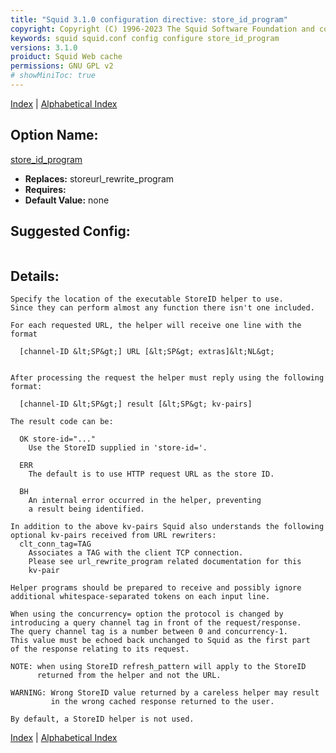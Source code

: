 ```yaml
---
title: "Squid 3.1.0 configuration directive: store_id_program"
copyright: Copyright (C) 1996-2023 The Squid Software Foundation and contributors
keywords: squid squid.conf config configure store_id_program
versions: 3.1.0
proiduct: Squid Web cache
permissions: GNU GPL v2
# showMiniToc: true
---
```

[Index](index#toc_store_id_program) | [Alphabetical Index](index_all#toc_store_id_program)

## Option Name:
[store_id_program](#store_id_program)
 * **Replaces:** storeurl_rewrite_program
 * **Requires:** 
 * **Default Value:** none


## Suggested Config:
```plaintext

```

## Details:

	Specify the location of the executable StoreID helper to use.
	Since they can perform almost any function there isn't one included.

	For each requested URL, the helper will receive one line with the format

	  [channel-ID &lt;SP&gt;] URL [&lt;SP&gt; extras]&lt;NL&gt;


	After processing the request the helper must reply using the following format:

	  [channel-ID &lt;SP&gt;] result [&lt;SP&gt; kv-pairs]

	The result code can be:

	  OK store-id="..."
		Use the StoreID supplied in 'store-id='.

	  ERR
		The default is to use HTTP request URL as the store ID.

	  BH
		An internal error occurred in the helper, preventing
		a result being identified.

	In addition to the above kv-pairs Squid also understands the following
	optional kv-pairs received from URL rewriters:
	  clt_conn_tag=TAG
		Associates a TAG with the client TCP connection.
		Please see url_rewrite_program related documentation for this
		kv-pair

	Helper programs should be prepared to receive and possibly ignore
	additional whitespace-separated tokens on each input line.

	When using the concurrency= option the protocol is changed by
	introducing a query channel tag in front of the request/response.
	The query channel tag is a number between 0 and concurrency-1.
	This value must be echoed back unchanged to Squid as the first part
	of the response relating to its request.

	NOTE: when using StoreID refresh_pattern will apply to the StoreID
	      returned from the helper and not the URL.

	WARNING: Wrong StoreID value returned by a careless helper may result
	         in the wrong cached response returned to the user.

	By default, a StoreID helper is not used.



[Index](index#toc_store_id_program) | [Alphabetical Index](index_all#toc_store_id_program)

